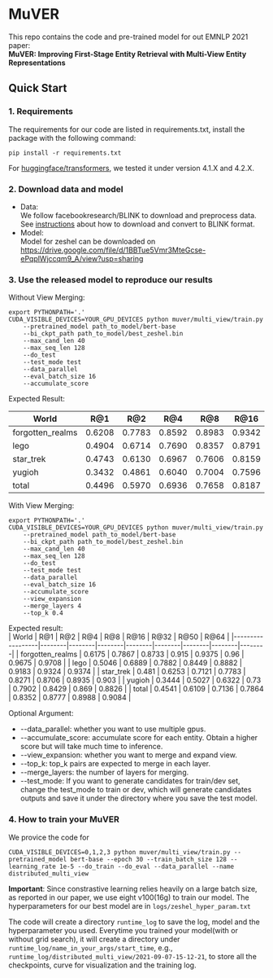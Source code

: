 # MuVER
This repo contains the code and pre-trained model for out EMNLP 2021 paper:   
**MuVER: Improving First-Stage Entity Retrieval with Multi-View Entity Representations**

## Quick Start
### 1. Requirements
The requirements for our code are listed in requirements.txt, install the package with the following command:  
```
pip install -r requirements.txt
```
For [huggingface/transformers](https://github.com/huggingface/transformers), we tested it under version 4.1.X and 4.2.X.

### 2. Download data and model
* Data:   
We follow facebookresearch/BLINK to download and preprocess data. See [instructions](https://github.com/facebookresearch/BLINK/tree/master/examples/zeshel) about how to download and convert to BLINK format. 
* Model:  
Model for zeshel can be downloaded on https://drive.google.com/file/d/1BBTue5Vmr3MteGcse-ePqplWjccqm9_A/view?usp=sharing

### 3. Use the released model to reproduce our results
Without View Merging:  
```
export PYTHONPATH='.'  
CUDA_VISIBLE_DEVICES=YOUR_GPU_DEVICES python muver/multi_view/train.py 
    --pretrained_model path_to_model/bert-base 
    --bi_ckpt_path path_to_model/best_zeshel.bin 
    --max_cand_len 40 
    --max_seq_len 128
    --do_test 
    --test_mode test 
    --data_parallel 
    --eval_batch_size 16
    --accumulate_score
```
Expected Result:  

|      World       |  R@1   |  R@2   |  R@4   |  R@8   |  R@16  |  R@32  |  R@50  |  R@64  |  
|------------------|--------|--------|--------|--------|--------|--------|--------|--------|  
| forgotten_realms | 0.6208 | 0.7783 | 0.8592 | 0.8983 | 0.9342 | 0.9533 | 0.9633 | 0.9700 |  
|       lego       | 0.4904 | 0.6714 | 0.7690 | 0.8357 | 0.8791 | 0.9091 | 0.9208 | 0.9249 |  
|    star_trek     | 0.4743 | 0.6130 | 0.6967 | 0.7606 | 0.8159 | 0.8581 | 0.8805 | 0.8919 |  
|      yugioh      | 0.3432 | 0.4861 | 0.6040 | 0.7004 | 0.7596 | 0.8201 | 0.8512 | 0.8672 |  
|      total       | 0.4496 | 0.5970 | 0.6936 | 0.7658 | 0.8187 | 0.8628 | 0.8854 | 0.8969 |  

With View Merging:
```
export PYTHONPATH='.'  
CUDA_VISIBLE_DEVICES=YOUR_GPU_DEVICES python muver/multi_view/train.py 
    --pretrained_model path_to_model/bert-base 
    --bi_ckpt_path path_to_model/best_zeshel.bin 
    --max_cand_len 40 
    --max_seq_len 128 
    --do_test 
    --test_mode test 
    --data_parallel 
    --eval_batch_size 16
    --accumulate_score
    --view_expansion  
    --merge_layers 4  
    --top_k 0.4
```
Expected result:   
|      World       |  R@1   |  R@2   |  R@4   |  R@8   |  R@16  |  R@32  |  R@50  |  R@64  |
|------------------|--------|--------|--------|--------|--------|--------|--------|--------|
| forgotten_realms | 0.6175 | 0.7867 | 0.8733 | 0.915  | 0.9375 |  0.96  | 0.9675 | 0.9708 |
|       lego       | 0.5046 | 0.6889 | 0.7882 | 0.8449 | 0.8882 | 0.9183 | 0.9324 | 0.9374 |
|    star_trek     | 0.481  | 0.6253 | 0.7121 | 0.7783 | 0.8271 | 0.8706 | 0.8935 | 0.903  |
|      yugioh      | 0.3444 | 0.5027 | 0.6322 |  0.73  | 0.7902 | 0.8429 | 0.869  | 0.8826 |
|      total       | 0.4541 | 0.6109 | 0.7136 | 0.7864 | 0.8352 | 0.8777 | 0.8988 | 0.9084 |

Optional Argument:
* --data_parallel: whether you want to use multiple gpus.
* --accumulate_score: accumulate score for each entity. Obtain a higher score but will take much time to inference.  
* --view_expansion: whether you want to merge and expand view.
* --top_k: top_k pairs are expected to merge in each layer.
* --merge_layers: the number of layers for merging.
* --test_mode: If you want to generate candidates for train/dev set, change the test_mode to train or dev, which will generate candidates outputs and save it under the directory where you save the test model.

### 4. How to train your MuVER
We provice the code for 
```
CUDA_VISIBLE_DEVICES=0,1,2,3 python muver/multi_view/train.py --pretrained_model bert-base --epoch 30 --train_batch_size 128 --learning_rate 1e-5 --do_train --do_eval --data_parallel --name distributed_multi_view
```
**Important**: Since constrastive learning relies heavily on a large batch size, as reported in our paper, we use eight v100(16g) to train our model. The hyperparameters for our best model are in `logs/zeshel_hyper_param.txt`

The code will create a directory `runtime_log` to save the log, model and the hyperparameter you used. Everytime you trained your model(with or without grid search), it will create a directory under `runtime_log/name_in_your_args/start_time`, e.g., `runtime_log/distributed_multi_view/2021-09-07-15-12-21`, to store all the checkpoints, curve for visualization and the training log.  



